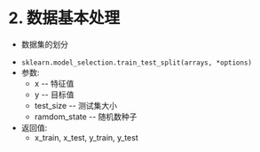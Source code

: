 # 2. 数据基本处理

* 数据集的划分

- `sklearn.model_selection.train_test_split(arrays, *options)`
- 参数:
  - x -- 特征值
  - y -- 目标值
  - test_size -- 测试集大小
  - ramdom_state -- 随机数种子
- 返回值:
  - x_train, x_test, y_train, y_test